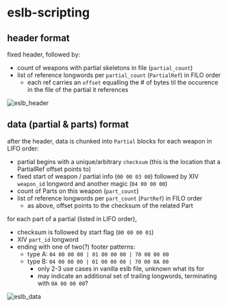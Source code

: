 # eslb-scripting

## header format
fixed header, followed by:
- count of weapons with partial skeletons in file (`partial_count`)
- list of reference longwords per `partial_count` (`PartialRef`) in FILO order
  - each ref carries an `offset` equalling the # of bytes til the occurence in the file of the partial it references

![eslb_header](https://github.com/user-attachments/assets/ceb81556-4784-43cf-8098-0b844bcbf642)

## data (partial & parts) format
after the header, data is chunked into `Partial` blocks for each weapon in LIFO order:
- partial begins with a unique/arbitrary `checksum` (this is the location that a PartialRef offset points to)
- fixed start of weapon / partial info (`00 00 03 00`) followed by XIV `weapon_id` longword and another magic (`04 00 00 00`)
- count of Parts on this weapon (`part_count`)
- list of reference longwords per `part_count` (`PartRef`) in FILO order
  - as above, offset points to the checksum of the related Part

for each part of a partial (listed in LIFO order),
- checksum is followed by start flag (`00 00 00 01`)
- XIV `part_id` longword
- ending with one of two(?) footer patterns:
  - type A: `04 00 00 00 | 01 00 00 00 | 70 00 00 00`
  - type B: `04 00 00 00 | 01 00 00 00 | 70 00 0A 00`
    - only 2-3 use cases in vanilla eslb file, unknown what its for
    - may indicate an additional set of trailing longwords, terminating with `0A 00 00 00`?

![eslb_data](https://github.com/user-attachments/assets/df50c9ad-1ae4-4437-85ff-02b037c5a0ad)
